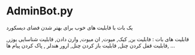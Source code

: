 # AdminBot.py
یک بات با قابلیت های خوب برای بهتر شدن فضای دیسکورد

قابلیت های بات :
فابلیت بن,
کیک,
میوت,
ان میوت,
وارن دادن,
قابلیت شناسایی یوزر,
قابلیت قفل کردن چنل, 
قابلیت باز کردن چنل,
ارور هندلر ,
پاک کردن پیام ها, ...

